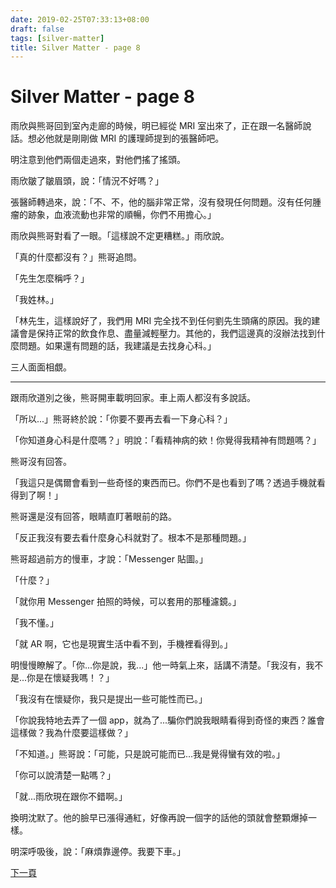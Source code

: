 ```yaml
---
date: 2019-02-25T07:33:13+08:00
draft: false
tags: [silver-matter]
title: Silver Matter - page 8
---
```


# Silver Matter - page 8

雨欣與熊哥回到室內走廊的時候，明已經從 MRI 室出來了，正在跟一名醫師說話。想必他就是剛剛做 MRI 的護理師提到的張醫師吧。

明注意到他們兩個走過來，對他們搖了搖頭。

雨欣皺了皺眉頭，說：「情況不好嗎？」

張醫師轉過來，說：「不、不，他的腦非常正常，沒有發現任何問題。沒有任何腫瘤的跡象，血液流動也非常的順暢，你們不用擔心。」

雨欣與熊哥對看了一眼。「這樣說不定更糟糕。」雨欣說。

「真的什麼都沒有？」熊哥追問。

「先生怎麼稱呼？」

「我姓林。」

「林先生，這樣說好了，我們用 MRI 完全找不到任何劉先生頭痛的原因。我的建議會是保持正常的飲食作息、盡量減輕壓力。其他的，我們這邊真的沒辦法找到什麼問題。如果還有問題的話，我建議是去找身心科。」

三人面面相覷。

---- 

跟雨欣道別之後，熊哥開車載明回家。車上兩人都沒有多說話。

「所以...」熊哥終於說：「你要不要再去看一下身心科？」

「你知道身心科是什麼嗎？」明說：「看精神病的欸！你覺得我精神有問題嗎？」

熊哥沒有回答。

「我這只是偶爾會看到一些奇怪的東西而已。你們不是也看到了嗎？透過手機就看得到了啊！」

熊哥還是沒有回答，眼睛直盯著眼前的路。

「反正我沒有要去看什麼身心科就對了。根本不是那種問題。」

熊哥超過前方的慢車，才說：「Messenger 貼圖。」

「什麼？」

「就你用 Messenger 拍照的時候，可以套用的那種濾鏡。」

「我不懂。」

「就 AR 啊，它也是現實生活中看不到，手機裡看得到。」

明慢慢瞭解了。「你...你是說，我...」他一時氣上來，話講不清楚。「我沒有，我不是...你是在懷疑我嗎！？」

「我沒有在懷疑你，我只是提出一些可能性而已。」

「你說我特地去弄了一個 app，就為了...騙你們說我眼睛看得到奇怪的東西？誰會這樣做？我為什麼要這樣做？」

「不知道。」熊哥說：「可能，只是說可能而已...我是覺得蠻有效的啦。」

「你可以說清楚一點嗎？」

「就...雨欣現在跟你不錯啊。」

換明沈默了。他的臉早已漲得通紅，好像再說一個字的話他的頭就會整顆爆掉一樣。

明深呼吸後，說：「麻煩靠邊停。我要下車。」

[下一頁][1]

[1]:	/short-stories/silver-matter_page-9.md
